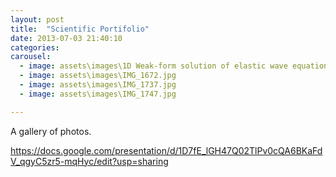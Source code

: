 ```yaml
---
layout: post
title:  "Scientific Portifolio"
date: 2013-07-03 21:40:10
categories:
carousel:
  - image: assets\images\1D Weak-form solution of elastic wave equations in onion-like systems.png
  - image: assets\images\IMG_1672.jpg
  - image: assets\images\IMG_1737.jpg
  - image: assets\images\IMG_1747.jpg

---
```


A gallery of photos.

https://docs.google.com/presentation/d/1D7fE_lGH47Q02TlPv0cQA6BKaFdV_qgyC5zr5-mqHyc/edit?usp=sharing